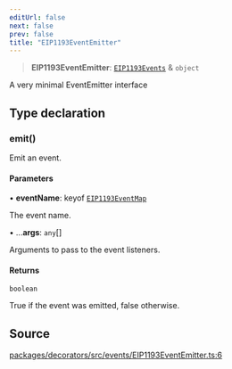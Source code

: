 ```yaml
---
editUrl: false
next: false
prev: false
title: "EIP1193EventEmitter"
---
```


> **EIP1193EventEmitter**: [`EIP1193Events`](/reference/tevm/decorators/type-aliases/eip1193events/) & `object`

A very minimal EventEmitter interface

## Type declaration

### emit()

Emit an event.

#### Parameters

• **eventName**: keyof [`EIP1193EventMap`](/reference/tevm/decorators/type-aliases/eip1193eventmap/)

The event name.

• ...**args**: `any`[]

Arguments to pass to the event listeners.

#### Returns

`boolean`

True if the event was emitted, false otherwise.

## Source

[packages/decorators/src/events/EIP1193EventEmitter.ts:6](https://github.com/evmts/tevm-monorepo/blob/main/packages/decorators/src/events/EIP1193EventEmitter.ts#L6)
